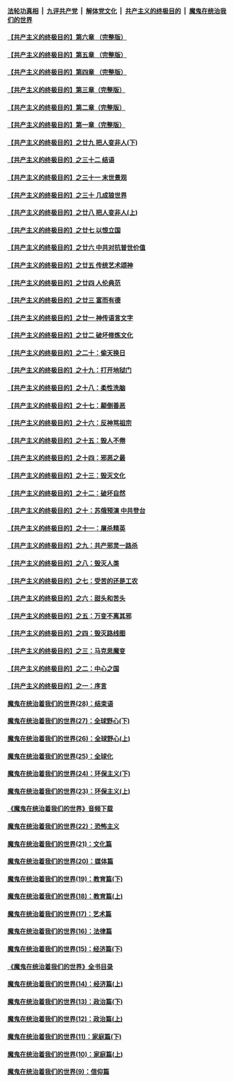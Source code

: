 ####  [法轮功真相](../../../../basic/blob/master/README.md?t=06191831) &nbsp;|&nbsp; [九评共产党](../../../../9ping.md/blob/master/README.md?t=06191831) &nbsp;|&nbsp; [解体党文化](../../../../jtdwh.md/blob/master/README.md?t=06191831)  &nbsp;|&nbsp; [共产主义的终极目的](../../../../gczydzjmd.md/blob/master/README.md?t=06191831) &nbsp;|&nbsp; [魔鬼在统治我们的世界](../../../../mgztzwmdsj.md/blob/master/README.md?t=06191831) 

#### [【共产主义的终极目的】第六章 （完整版）](../pages/nsc422/n11428913.md?t=06191831) 

#### [【共产主义的终极目的】第五章 （完整版）](../pages/nsc422/n11428912.md?t=06191831) 

#### [【共产主义的终极目的】第四章 （完整版）](../pages/nsc422/n11428907.md?t=06191831) 

#### [【共产主义的终极目的】第三章（完整版）](../pages/nsc422/n11428848.md?t=06191831) 

#### [【共产主义的终极目的】第二章（完整版）](../pages/nsc422/n11428831.md?t=06191831) 

#### [【共产主义的终极目的】第一章（完整版）](../pages/nsc422/n11417651.md?t=06191831) 

#### [【共产主义的终极目的】之廿九 把人变非人(下)](../pages/nsc422/n11344140.md?t=06191831) 

#### [【共产主义的终极目的】之三十二 结语](../pages/nsc422/n11360535.md?t=06191831) 

#### [【共产主义的终极目的】之三十一 末世景观](../pages/nsc422/n11351129.md?t=06191831) 

#### [【共产主义的终极目的】之三十 几成狼世界](../pages/nsc422/n11348280.md?t=06191831) 

#### [【共产主义的终极目的】之廿八 把人变非人(上)](../pages/nsc422/n11340492.md?t=06191831) 

#### [【共产主义的终极目的】之廿七 以恨立国](../pages/nsc422/n11336944.md?t=06191831) 

#### [【共产主义的终极目的】之廿六 中共对抗普世价值](../pages/nsc422/n11324785.md?t=06191831) 

#### [【共产主义的终极目的】之廿五 传统艺术颂神](../pages/nsc422/n11296396.md?t=06191831) 

#### [【共产主义的终极目的】之廿四 人伦典范](../pages/nsc422/n11296397.md?t=06191831) 

#### [【共产主义的终极目的】之廿三 富而有德](../pages/nsc422/n11283598.md?t=06191831) 

#### [【共产主义的终极目的】之廿一 神传语言文字](../pages/nsc422/n11263265.md?t=06191831) 

#### [【共产主义的终极目的】之廿二 破坏修炼文化](../pages/nsc422/n11245728.md?t=06191831) 

#### [【共产主义的终极目的】之二十：偷天换日](../pages/nsc422/n11238846.md?t=06191831) 

#### [【共产主义的终极目的】之十九：打开地狱门](../pages/nsc422/n11206376.md?t=06191831) 

#### [【共产主义的终极目的】之十八：柔性洗脑](../pages/nsc422/n11199994.md?t=06191831) 

#### [【共产主义的终极目的】之十七：颠倒善恶](../pages/nsc422/n11179782.md?t=06191831) 

#### [【共产主义的终极目的】之十六：反神骂祖宗](../pages/nsc422/n11166798.md?t=06191831) 

#### [【共产主义的终极目的】之十五：毁人不倦](../pages/nsc422/n11166792.md?t=06191831) 

#### [【共产主义的终极目的】之十四：邪恶之最](../pages/nsc422/n11150249.md?t=06191831) 

#### [【共产主义的终极目的】之十三：毁灭文化](../pages/nsc422/n11135227.md?t=06191831) 

#### [【共产主义的终极目的】之十二：破坏自然](../pages/nsc422/n11135214.md?t=06191831) 

#### [【共产主义的终极目的】之十：苏俄预演 中共登台](../pages/nsc422/n11118424.md?t=06191831) 

#### [【共产主义的终极目的】之十一：屠杀精英](../pages/nsc422/n11118442.md?t=06191831) 

#### [【共产主义的终极目的】之九：共产邪灵一路杀](../pages/nsc422/n11114139.md?t=06191831) 

#### [【共产主义的终极目的】之八：毁灭人类](../pages/nsc422/n11108503.md?t=06191831) 

#### [【共产主义的终极目的】之七：受苦的还是工农](../pages/nsc422/n11101809.md?t=06191831) 

#### [【共产主义的终极目的】之六：甜头和苦头](../pages/nsc422/n11096971.md?t=06191831) 

#### [【共产主义的终极目的】之五：万变不离其邪](../pages/nsc422/n11091285.md?t=06191831) 

#### [【共产主义的终极目的】之四：毁灭路线图](../pages/nsc422/n11086284.md?t=06191831) 

#### [【共产主义的终极目的】之三：马克思魔变](../pages/nsc422/n11061941.md?t=06191831) 

#### [【共产主义的终极目的】之二：中心之国](../pages/nsc422/n11047728.md?t=06191831) 

#### [【共产主义的终极目的】之一：序言](../pages/nsc422/n11086077.md?t=06191831) 

#### [魔鬼在统治着我们的世界(28)：结束语](../pages/nsc422/n10936246.md?t=06191831) 

#### [魔鬼在统治着我们的世界(27)：全球野心(下)](../pages/nsc422/n10928319.md?t=06191831) 

#### [魔鬼在统治着我们的世界(26)：全球野心(上)](../pages/nsc422/n10900318.md?t=06191831) 

#### [魔鬼在统治着我们的世界(25)：全球化](../pages/nsc422/n10788205.md?t=06191831) 

#### [魔鬼在统治着我们的世界(24)：环保主义(下)](../pages/nsc422/n10695307.md?t=06191831) 

#### [魔鬼在统治着我们的世界(23)：环保主义(上)](../pages/nsc422/n10688613.md?t=06191831) 

#### [《魔鬼在统治着我们的世界》音频下载](../pages/nsc422/n10635553.md?t=06191831) 

#### [魔鬼在统治着我们的世界(22)：恐怖主义](../pages/nsc422/n10614727.md?t=06191831) 

#### [魔鬼在统治着我们的世界(21)：文化篇](../pages/nsc422/n10597706.md?t=06191831) 

#### [魔鬼在统治着我们的世界(20)：媒体篇](../pages/nsc422/n10586579.md?t=06191831) 

#### [魔鬼在统治着我们的世界(19)：教育篇(下)](../pages/nsc422/n10564808.md?t=06191831) 

#### [魔鬼在统治着我们的世界(18)：教育篇(上)](../pages/nsc422/n10526970.md?t=06191831) 

#### [魔鬼在统治着我们的世界(17)：艺术篇](../pages/nsc422/n10499093.md?t=06191831) 

#### [魔鬼在统治着我们的世界(16)：法律篇](../pages/nsc422/n10485969.md?t=06191831) 

#### [魔鬼在统治着我们的世界(15)：经济篇(下)](../pages/nsc422/n10469975.md?t=06191831) 

#### [《魔鬼在统治着我们的世界》全书目录](../pages/nsc422/n10464261.md?t=06191831) 

#### [魔鬼在统治着我们的世界(14)：经济篇(上)](../pages/nsc422/n10457370.md?t=06191831) 

#### [魔鬼在统治着我们的世界(13)：政治篇(下)](../pages/nsc422/n10448270.md?t=06191831) 

#### [魔鬼在统治着我们的世界(12)：政治篇(上)](../pages/nsc422/n10444576.md?t=06191831) 

#### [魔鬼在统治着我们的世界(11)：家庭篇(下)](../pages/nsc422/n10440961.md?t=06191831) 

#### [魔鬼在统治着我们的世界(10)：家庭篇(上)](../pages/nsc422/n10435448.md?t=06191831) 

#### [魔鬼在统治着我们的世界(9)：信仰篇](../pages/nsc422/n10432159.md?t=06191831) 


